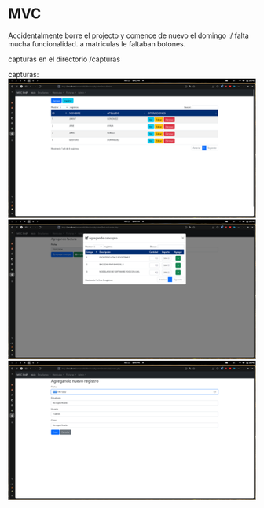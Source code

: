 # MVC

Accidentalmente borre el projecto y comence de nuevo el domingo :/
falta mucha funcionalidad. a matriculas le faltaban botones.

capturas en el directorio /capturas

capturas:
![captura 1](capturas/1.png)
![captura 2](capturas/2.png)
![captura 3](capturas/3.png)

